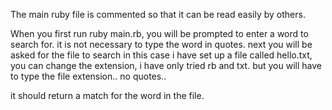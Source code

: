 The main ruby file is commented so that it can be read easily by others.

When you first run ruby main.rb, you will be prompted to enter a word to search for. it is not necessary to type the word in quotes.
next you will be asked for the file to search in this case i have set up a file called hello.txt, you can change the extension, i have only tried rb and txt. but you will have to type the file extension.. no quotes..

it should return a match for the word in the file.